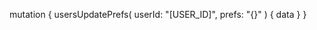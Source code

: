 mutation {
    usersUpdatePrefs(
        userId: "[USER_ID]",
        prefs: "{}"
    ) {
        data
    }
}
